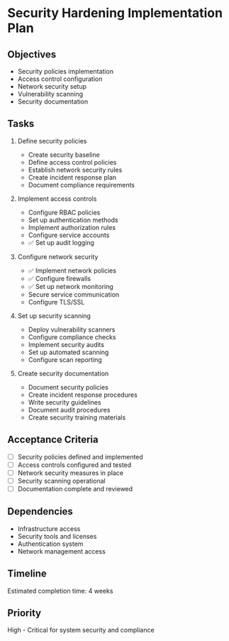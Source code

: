 # Security Hardening Implementation Plan

## Objectives
- Security policies implementation
- Access control configuration
- Network security setup
- Vulnerability scanning
- Security documentation

## Tasks
1. Define security policies
   - Create security baseline
   - Define access control policies
   - Establish network security rules
   - Create incident response plan
   - Document compliance requirements

2. Implement access controls
   - Configure RBAC policies
   - Set up authentication methods
   - Implement authorization rules
   - Configure service accounts
   - ✅ Set up audit logging

3. Configure network security
   - ✅ Implement network policies
   - ✅ Configure firewalls
   - ✅ Set up network monitoring
   - Secure service communication
   - Configure TLS/SSL

4. Set up security scanning
   - Deploy vulnerability scanners
   - Configure compliance checks
   - Implement security audits
   - Set up automated scanning
   - Configure scan reporting

5. Create security documentation
   - Document security policies
   - Create incident response procedures
   - Write security guidelines
   - Document audit procedures
   - Create security training materials

## Acceptance Criteria
- [ ] Security policies defined and implemented
- [ ] Access controls configured and tested
- [ ] Network security measures in place
- [ ] Security scanning operational
- [ ] Documentation complete and reviewed

## Dependencies
- Infrastructure access
- Security tools and licenses
- Authentication system
- Network management access

## Timeline
Estimated completion time: 4 weeks

## Priority
High - Critical for system security and compliance
